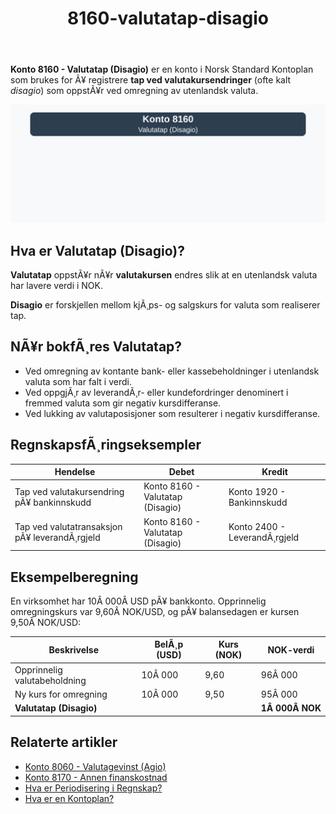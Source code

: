 ﻿---
title: "8160-valutatap-disagio"
meta_title: "8160-valutatap-disagio"
meta_description: "**Konto 8160 - Valutatap (Disagio)** er en konto i Norsk Standard Kontoplan som brukes for Ã¥ registrere **tap ved valutakursendringer** (ofte kalt *disagio*) s..."
slug: 8160-valutatap-disagio
type: blog
layout: pages/single
---

**Konto 8160 - Valutatap (Disagio)** er en konto i Norsk Standard Kontoplan som brukes for Ã¥ registrere **tap ved valutakursendringer** (ofte kalt *disagio*) som oppstÃ¥r ved omregning av utenlandsk valuta.

![Illustrasjon av konto 8160 valutatap (disagio)](8160-valutatap-disagio-image.svg)

## Hva er Valutatap (Disagio)?

**Valutatap** oppstÃ¥r nÃ¥r **valutakursen** endres slik at en utenlandsk valuta har lavere verdi i NOK.

**Disagio** er forskjellen mellom kjÃ¸ps- og salgskurs for valuta som realiserer tap.

## NÃ¥r bokfÃ¸res Valutatap?

* Ved omregning av kontante bank- eller kassebeholdninger i utenlandsk valuta som har falt i verdi.
* Ved oppgjÃ¸r av leverandÃ¸r- eller kundefordringer denominert i fremmed valuta som gir negativ kursdifferanse.
* Ved lukking av valutaposisjoner som resulterer i negativ kursdifferanse.

## RegnskapsfÃ¸ringseksempler

| Hendelse                                         | Debet                            | Kredit                         |
|--------------------------------------------------|----------------------------------|--------------------------------|
| Tap ved valutakursendring pÃ¥ bankinnskudd        | Konto 8160 - Valutatap (Disagio) | Konto 1920 - Bankinnskudd      |
| Tap ved valutatransaksjon pÃ¥ leverandÃ¸rgjeld     | Konto 8160 - Valutatap (Disagio) | Konto 2400 - LeverandÃ¸rgjeld   |

## Eksempelberegning

En virksomhet har 10Â 000Â USD pÃ¥ bankkonto. Opprinnelig omregningskurs var 9,60Â NOK/USD, og pÃ¥ balansedagen er kursen 9,50Â NOK/USD:

| Beskrivelse                              | BelÃ¸p (USD) | Kurs (NOK) | NOK-verdi     |
|------------------------------------------|-------------|------------|---------------|
| Opprinnelig valutabeholdning             | 10Â 000      | 9,60       | 96Â 000        |
| Ny kurs for omregning                    | 10Â 000      | 9,50       | 95Â 000        |
| **Valutatap (Disagio)**                  |             |            | **1Â 000Â NOK** |

## Relaterte artikler

* [Konto 8060 - Valutagevinst (Agio)](/blogs/kontoplan/8060-valutagevinst-agio "Konto 8060 - Valutagevinst (Agio): Guide til valutagevinst i norsk regnskap")
* [Konto 8170 - Annen finanskostnad](/blogs/kontoplan/8170-annen-finanskostnad "Konto 8170 - Annen finanskostnad: Guide til andre finanskostnader")
* [Hva er Periodisering i Regnskap?](/blogs/regnskap/hva-er-periodisering "Hva er Periodisering i Regnskap? Guide til periodisering av kostnader og inntekter")
* [Hva er en Kontoplan?](/blogs/regnskap/hva-er-kontoplan "Hva er en Kontoplan? Komplett Guide til Kontoplaner i Norsk Regnskap")
